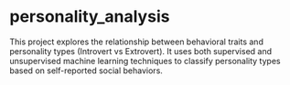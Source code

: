 # personality_analysis
This project explores the relationship between behavioral traits and personality types (Introvert vs Extrovert). It uses both supervised and unsupervised machine learning techniques to classify personality types based on self-reported social behaviors.
